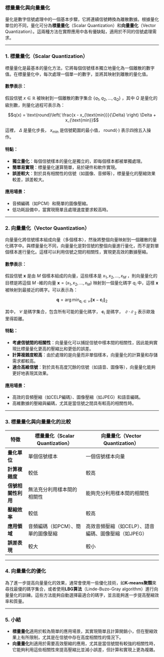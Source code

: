 ### 標量量化與向量量化

量化是數字信號處理中的一個基本步驟，它將連續信號轉換為離散數據。根據量化單位的不同，量化可分為**標量量化**（Scalar Quantization）和**向量量化**（Vector Quantization）。這兩種方法在實際應用中各有優缺點，適用於不同的信號處理需求。

---

### **1. 標量量化（Scalar Quantization）**

標量量化是最基本的量化方法，它將每個信號樣本獨立地量化為一個離散的數字值。在標量量化中，每次處理一個單一的數字，並將其映射到離散的量化值。

#### **數學表示：**

假設信號  $`x \in \mathbb{R}`$  被映射到一個離散的數字集合  $`\{q_1, q_2, \dots, q_Q\}`$ ，其中  $`Q`$  是量化的級別數，則量化過程可表示為：


```math
q(x) = \text{round}\left( \frac{x - x_{\text{min}}}{\Delta} \right) \Delta + x_{\text{min}}
```


這裡， $`\Delta`$  是量化步長， $`x_{\text{min}}`$  是信號範圍的最小值， $`\text{round}(\cdot)`$  表示四捨五入操作。

#### **特點：**
- **獨立量化**：每個信號樣本的量化是獨立的，即每個樣本都被單獨處理。
- **簡單易實現**：標量量化運算簡單，易於硬件和軟件實現。
- **誤差較大**：對於具有相關性的信號（如圖像、音頻等），標量量化的壓縮效果較差，誤差較大。

#### **應用場景：**
- 音頻編碼（如PCM）和簡單的圖像壓縮。
- 低功耗設備中，當實現簡單且處理速度要求較高時。

---

### **2. 向量量化（Vector Quantization）**

向量量化將信號樣本組成向量（多個樣本），然後將整個向量映射到一個離散的量化碼字中。與標量量化不同，向量量化是對信號的整個向量進行量化，而不是對單個樣本進行量化。這樣可以利用信號之間的相關性，實現更高效的數據壓縮。

#### **數學表示：**

假設信號  $`\mathbf{x}`$  是由  $`M`$  個樣本組成的向量，這些樣本是  $`x_1, x_2, \dots, x_M`$ ，則向量量化的目標是將這個  $`M`$ -維的向量  $`\mathbf{x} = (x_1, x_2, \dots, x_M)`$  映射到一個量化碼字  $`q_i`$  中，這樣  $`\mathbf{x}`$  被映射到最接近的碼字。可以表示為：


```math
\mathbf{q} = \arg \min_{\mathbf{c}_i \in \mathcal{C}} \left\| \mathbf{x} - \mathbf{c}_i \right\|_2
```


其中， $`\mathcal{C}`$  是碼字集合，包含所有可能的量化碼字， $`\mathbf{c}_i`$  是碼字， $`\left\| \cdot \right\|_2`$  表示歐幾里得距離。

#### **特點：**
- **考慮信號間的相關性**：向量量化可以捕捉信號中樣本間的相關性，因此能夠實現比標量量化更高的壓縮比和更低的誤差。
- **計算複雜度較高**：由於處理的是向量而非單個樣本，向量量化的計算量和存儲需求都較高。
- **適合高維信號**：對於具有高度冗餘的信號（如語音、圖像等），向量量化能夠更好地表現其效果。

#### **應用場景：**
- 高效的音頻壓縮（如CELP編碼）、圖像壓縮（如JPEG）和語音編碼。
- 高維數據的壓縮與編碼，尤其是當信號之間具有較高的相關性時。

---

### **3. 標量量化與向量量化的比較**

| 特徵                    | 標量量化（Scalar Quantization）              | 向量量化（Vector Quantization）                  |
|-------------------------|--------------------------------------------|----------------------------------------------|
| **量化單位**             | 單個信號樣本                               | 一個信號樣本向量                              |
| **計算複雜度**           | 較低                                       | 較高                                          |
| **信號相關性利用**       | 無法充分利用樣本間的相關性                  | 能夠充分利用樣本間的相關性                    |
| **壓縮效率**             | 較低                                       | 較高                                          |
| **應用領域**             | 音頻編碼（如PCM）、簡單的圖像壓縮          | 高效音頻壓縮（如CELP）、語音編碼、圖像壓縮（如JPEG）  |
| **誤差表現**             | 較大                                       | 較小                                          |

---

### **4. 向量量化的優化**

為了進一步提高向量量化的效果，通常會使用一些優化技術，如**K-means聚類**來尋找最優的碼字集合，或者使用**LBG算法**（Linde-Buzo-Gray algorithm）進行向量量化的訓練。這些方法能夠自動選擇最適合的碼字，並且能夠進一步提高壓縮效率和質量。

---

### **5. 小結**

- **標量量化**適用於較為簡單的應用場景，其實現簡單且計算開銷小，但在壓縮效果上有所限制，尤其是在信號中存在高度相關性的情況下。
- **向量量化**則適用於需要高效壓縮的應用，尤其是當信號間有較強的相關性時，它能夠利用這些相關性來提高壓縮比並減小誤差，但計算和實現上更為複雜。